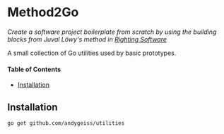 # Method2Go

*Create a software project boilerplate from scratch by using the building blocks from Juval Löwy's method in [Righting Software](https://rightingsoftware.org/)*

A small collection of Go utilities used by basic prototypes.

#### Table of Contents

- [Installation]()

## Installation

    go get github.com/andygeiss/utilities
